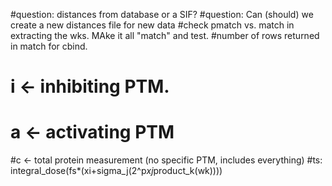 #question: distances from database or a SIF?
#question: Can (should) we create a new distances file for new data
#check pmatch vs. match in extracting the wks. MAke it all "match" and test. 
#number of rows returned in match for cbind.
# i <- inhibiting PTM.
# a <- activating PTM
#c <- total protein measurement (no specific PTM, includes everything)
#ts: integral_dose(fs*(xi+sigma_j(2^p*xj*product_k(wk))))